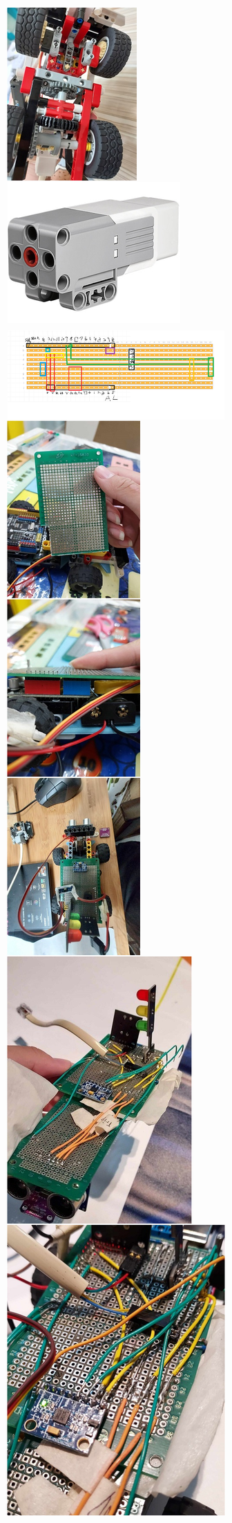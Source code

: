![](舊車.jpg)
![](EV3馬達.jpg)

![電路板接線設計圖](pIYBAF8PvcGAd8HXAAAZEUwlF1s603.png)
![電路板](電路板11.jpg)
![電路板](電路板22.jpg)
![電路板](電路板33.jpg)
![電路板完成圖](電路板完成圖11.jpg)
![電路板完成圖](電路板完成圖22.jpg)

